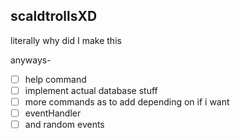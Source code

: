 ## scaldtrollsXD

literally why did I make this 

anyways- 
- [ ] help command
- [ ] implement actual database stuff
- [ ] more commands as to add depending on if i want
- [ ] eventHandler
- [ ] and random events
